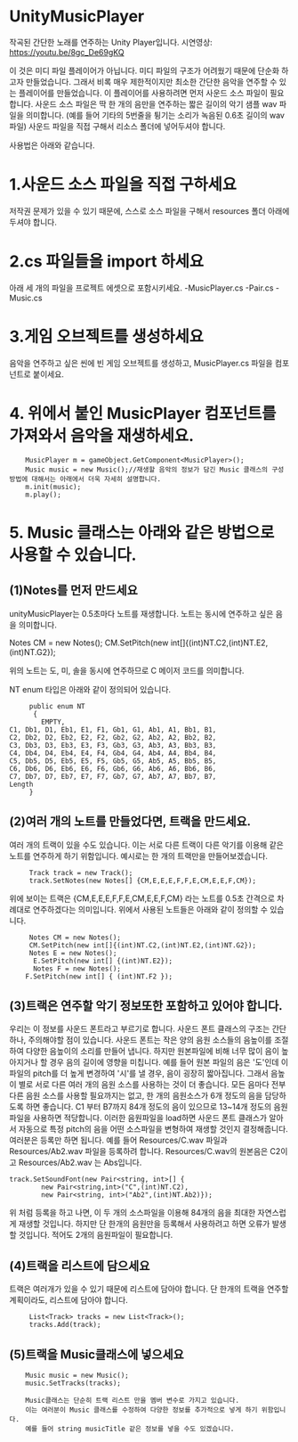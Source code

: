 # UnityMusicPlayer
작곡된 간단한 노래를 연주하는 Unity Player입니다.
시연영상: https://youtu.be/8gc_De69gKQ

이 것은 미디 파일 플레이어가 아닙니다. 미디 파일의 구조가 어려웠기 때문에 단순화 하고자 만들었습니다.
그래서 비록 매우 제한적이지만 최소한 간단한 음악을 연주할 수 있는 플레이어를 만들었습니다.
이 플레이어를 사용하려면 먼저 사운드 소스 파일이 필요합니다.
사운드 소스 파일은 딱 한 개의 음만을 연주하는 짧은 길이의 악기 샘플 wav 파일을 의미합니다.
(예를 들어 기타의 5번줄을 튕기는 소리가 녹음된 0.6초 길이의 wav 파일)
사운드 파일을 직접 구해서 리소스 폴더에 넣어두셔야 합니다.

사용법은 아래와 같습니다.

# 1.사운드 소스 파일을 직접 구하세요
저작권 문제가 있을 수 있기 때문에, 스스로 소스 파일을 구해서 resources 폴더 아래에 두셔야 합니다.


# 2.cs 파일들을 import 하세요
아래 세 개의 파일을 프로젝트 에셋으로 포함시키세요.
-MusicPlayer.cs
-Pair.cs
-Music.cs

# 3.게임 오브젝트를 생성하세요
음악을 연주하고 싶은 씬에 빈 게임 오브젝트를 생성하고, MusicPlayer.cs 파일을 컴포넌트로 붙이세요.

# 4. 위에서 붙인 MusicPlayer 컴포넌트를 가져와서 음악을 재생하세요.

        MusicPlayer m = gameObject.GetComponent<MusicPlayer>();
        Music music = new Music();//재생할 음악의 정보가 담긴 Music 클래스의 구성방법에 대해서는 아래에서 더욱 자세히 설명합니다.
        m.init(music);
        m.play();
        
# 5. Music 클래스는 아래와 같은 방법으로 사용할 수 있습니다.
## (1)Notes를 먼저 만드세요
  unityMusicPlayer는 0.5초마다 노트를 재생합니다. 노트는 동시에 연주하고 싶은 음을 의미합니다.
  
  Notes CM = new Notes();
  CM.SetPitch(new int[]{(int)NT.C2,(int)NT.E2,(int)NT.G2});
  
  위의 노트는 도, 미, 솔을 동시에 연주하므로 C 메이저 코드를 의미합니다.
  
  NT enum 타입은 아래와 같이 정의되어 있습니다.
  
         public enum NT
          {
            EMPTY,
    C1, Db1, D1, Eb1, E1, F1, Gb1, G1, Ab1, A1, Bb1, B1,
    C2, Db2, D2, Eb2, E2, F2, Gb2, G2, Ab2, A2, Bb2, B2,
    C3, Db3, D3, Eb3, E3, F3, Gb3, G3, Ab3, A3, Bb3, B3,
    C4, Db4, D4, Eb4, E4, F4, Gb4, G4, Ab4, A4, Bb4, B4,
    C5, Db5, D5, Eb5, E5, F5, Gb5, G5, Ab5, A5, Bb5, B5,
    C6, Db6, D6, Eb6, E6, F6, Gb6, G6, Ab6, A6, Bb6, B6,
    C7, Db7, D7, Eb7, E7, F7, Gb7, G7, Ab7, A7, Bb7, B7,
    Length
         }
  
## (2)여러 개의 노트를 만들었다면, 트랙을 만드세요.
  여러 개의 트랙이 있을 수도 있습니다. 이는 서로 다른 트랙이 다른 악기를 이용해 같은 노트를 연주하게 하기 위함입니다.
  예시로는 한 개의 트랙만을 만들어보겠습니다.
  
         Track track = new Track();
         track.SetNotes(new Notes[] {CM,E,E,E,F,F,E,CM,E,E,F,CM});
  
  위에 보이는 트랙은  {CM,E,E,E,F,F,E,CM,E,E,F,CM} 라는 노트를 0.5초 간격으로 차례대로 연주하겠다는 의미입니다.
  위에서 사용된 노트들은 아래와 같이 정의할 수 있습니다.
  
         Notes CM = new Notes();
         CM.SetPitch(new int[]{(int)NT.C2,(int)NT.E2,(int)NT.G2});
         Notes E = new Notes();
          E.SetPitch(new int[] {(int)NT.E2});
          Notes F = new Notes();
        F.SetPitch(new int[] { (int)NT.F2 });
  
## (3)트랙은 연주할 악기 정보또한 포함하고 있어야 합니다.
  우리는 이 정보를 사운드 폰트라고 부르기로 합니다.
  사운드 폰트 클래스의 구조는 간단하나, 주의해야할 점이 있습니다.
  사운드 폰트는 작은 양의 음원 소스들의 음높이를 조절하여 다양한 음높이의 소리를 만들어 냅니다.
  하지만 원본파일에 비해 너무 많이 음이 높아지거나 할 경우 음의 길이에 영향을 미칩니다.
  예를 들어 원본 파일의 음은 '도'인데 이 파일의 pitch를 더 높게 변경하여 '시'를 낼 경우, 음이 굉장히 짧아집니다.
   그래서 음높이 별로 서로 다른 여러 개의 음원 소스를 사용하는 것이 더 좋습니다.
   모든 음마다 전부 다른 음원 소스를 사용할 필요까지는 없고, 한 개의 음원소스가 6개 정도의 음을 담당하도록 하면 좋습니다.
   C1 부터 B7까지 84개 정도의 음이 있으므로 13~14개 정도의 음원파일을 사용하면 적당합니다.
   이러한 음원파일을 load하면 사운드 폰트 클래스가 알아서 자동으로 특정 pitch의 음을 어떤 소스파일을 변형하여 재생할 것인지 결정해줍니다.
   여러분은 등록만 하면 됩니다.
   예를 들어  Resources/C.wav 파일과 Resources/Ab2.wav 파일을 등록하려 합니다.
    Resources/C.wav의 원본음은 C2이고 Resources/Ab2.wav 는 Abs입니다.
   
    track.SetSoundFont(new Pair<string, int>[] { 
            new Pair<string,int>("C",(int)NT.C2),
            new Pair<string, int>("Ab2",(int)NT.Ab2)});
    
   위 처럼 등록을 하고 나면, 이 두 개의 소스파일을 이용해 84개의 음을 최대한 자연스럽게 재생할 것입니다.
   하지만 단 한개의 음원만을 등록해서 사용하려고 하면 오류가 발생할 것입니다.
   적어도 2개의 음원파일이 필요합니다.
 ## (4)트랙을 리스트에 담으세요
 트랙은 여러개가 있을 수 있기 때문에 리스트에 담아야 합니다. 단 한개의 트랙을 연주할 계획이라도, 리스트에 담아야 합니다.
 
         List<Track> tracks = new List<Track>();
         tracks.Add(track);
  
## (5)트랙을 Music클래스에 넣으세요
        Music music = new Music();
        music.SetTracks(tracks);
        
        Music클래스는 단순히 트랙 리스트 만을 멤버 변수로 가지고 있습니다.
        이는 여러분이 Music 클래스를 수정하여 다양한 정보를 추가적으로 넣게 하기 위함입니다.
        예를 들어 string musicTitle 같은 정보를 넣을 수도 있겠습니다.
